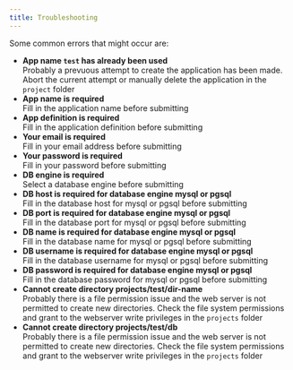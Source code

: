```yaml
---
title: Troubleshooting
---
```


Some common errors that might occur are:

- **App name `test` has already been used**  
Probably a prevuous attempt to create the application has been made. 
Abort the current attempt or manually delete the application in the `project` folder
- **App name is required**  
Fill in the application name before submitting
- **App definition is required**  
Fill in the application definition before submitting
- **Your email is required**  
Fill in your email address before submitting
- **Your password is required**  
Fill in your password before submitting
- **DB engine is required**  
Select a database engine before submitting
- **DB host is required for database engine mysql or pgsql**  
Fill in the database host for mysql or pgsql before submitting
- **DB port is required for database engine mysql or pgsql**  
Fill in the database port for mysql or pgsql before submitting
- **DB name is required for database engine mysql or pgsql**  
Fill in the database name for mysql or pgsql before submitting
- **DB username is required for database engine mysql or pgsql**  
Fill in the database username for mysql or pgsql before submitting
- **DB password is required for database engine mysql or pgsql**  
Fill in the database password for mysql or pgsql before submitting
- **Cannot create directory projects/test/dir-name**  
Probably there is a file permission issue and the web server is not permitted to create new directories. 
Check the file system permissions and grant to the webserver write privileges in the `projects` folder
- **Cannot create directory projects/test/db**  
Probably there is a file permission issue and the web server is not permitted to create new directories. 
Check the file system permissions and grant to the webserver write privileges in the `projects` folder
